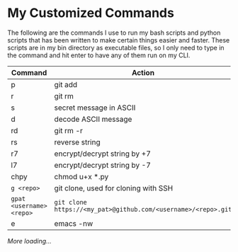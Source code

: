 # My Customized Commands
The following are the commands I use to run my bash scripts and python scripts that has been written to make certain things easier and faster.
These scripts are in my bin directory as executable files, so I only need to type in the command and hit enter to have any of them run on my CLI.

Command | Action
--- | ----
p | git add
r | git rm
s | secret message in ASCII
d | decode ASCII message
rd | git rm -r
rs | reverse string
r7 | encrypt/decrypt string by +7
l7 | encrypt/decrypt string by -7
chpy | chmod u+x *.py
`g <repo>` | git clone, used for cloning with SSH
`gpat <username> <repo>` | `git clone https://<my_pat>@github.com/<username>/<repo>.git`
e | emacs -nw

*More loading...*
